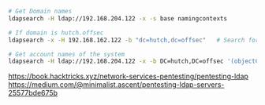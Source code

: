 ```sh
# Get Domain names
ldapsearch -H ldap://192.168.204.122 -x -s base namingcontexts

# If domain is hutch.offsec
ldapsearch -x -H 192.168.162.122 -b "dc=hutch,dc=offsec"   # Search for passwords or any other useful info

# Get account names of the system
ldapsearch -H ldap://192.168.204.122 -x -b DC=hutch,DC=offsec '(objectClass=person)' | grep "sAMAccountName:"
```

https://book.hacktricks.xyz/network-services-pentesting/pentesting-ldap
https://medium.com/@minimalist.ascent/pentesting-ldap-servers-25577bde675b